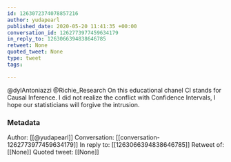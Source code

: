 ```yaml
---
id: 1263072374078857216
author: yudapearl
published_date: 2020-05-20 11:41:35 +00:00
conversation_id: 1262773977459634179
in_reply_to: 1263066394838646785
retweet: None
quoted_tweet: None
type: tweet
tags:

---
```


@dylAntoniazzi @Richie_Research On this educational chanel CI stands for Causal Inference. I did not realize the conflict with Confidence Intervals, I hope our statisticians will forgive the intrusion.

### Metadata

Author: [[@yudapearl]]
Conversation: [[conversation-1262773977459634179]]
In reply to: [[1263066394838646785]]
Retweet of: [[None]]
Quoted tweet: [[None]]
